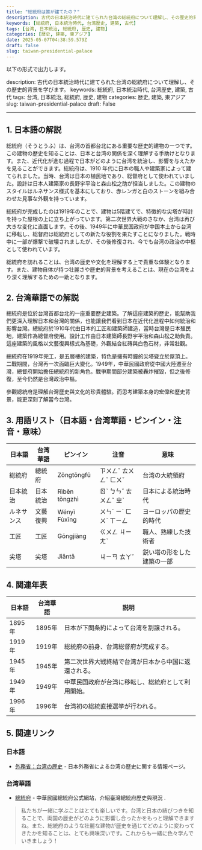 ```yaml
---
title: "総統府は誰が建てたの？"
description: 古代の日本統治時代に建てられた台湾の総統府について理解し、その歴史的背景を学びます。
keywords: [総統府, 日本統治時代, 台湾歴史, 建築, 古代]
tags: [台湾, 日本統治, 総統府, 歴史, 建物]
categories: [歴史, 建築, 東アジア]
date: 2025-05-07T04:38:59.579Z
draft: false
slug: taiwan-presidential-palace
---
```


以下の形式で出力します。

description: 古代の日本統治時代に建てられた台湾の総統府について理解し、その歴史的背景を学びます。
keywords: 総統府, 日本統治時代, 台湾歴史, 建築, 古代
tags: 台湾, 日本統治, 総統府, 歴史, 建物
categories: 歴史, 建築, 東アジア
slug: taiwan-presidential-palace
draft: False

---

## 1. 日本語の解説

総統府（そうとうふ）は、台湾の首都台北にある重要な歴史的建物の一つです。この建物の歴史を知ることは、日本と台湾の関係を深く理解する手助けとなります。また、近代化が進む過程で日本がどのように台湾を統治し、影響を与えたかを見ることができます。総統府は、1910 年代に日本の職人や建築家によって建てられました。当時、台湾は日本の植民地であり、総督府として使われていました。設計は日本人建築家の長野宇平治と森山松之助が担当しました。この建物のスタイルはルネサンス様式を基本にしており、赤レンガと白のストーンを組み合わせた見事な外観を持っています。

総統府が完成したのは1919年のことで、建物は5階建てで、特徴的な尖塔が時計を持った屋根の上に立ち上がっています。第二次世界大戦のさなか、台湾は再び大きな変化に直面します。その後、1949年に中華民国政府が中国本土から台湾に移転し、総督府は総統府としての新たな役割を果たすことになりました。戦時中に一部が爆撃で破壊されましたが、その後修復され、今でも台湾の政治の中枢として使われています。

総統府を訪れることは、台湾の歴史や文化を理解する上で貴重な体験となります。また、建物自体が持つ壮麗さや歴史的背景を考えることは、現在の台湾をより深く理解するための一助となります。

## 2. 台湾華語での解説  

總統府是位於台灣首都台北的一座重要歷史建築。了解這座建築的歷史，能幫助我們更深入理解日本和台灣的關係，也能讓我們看到日本在近代化進程中如何統治和影響台灣。總統府於1910年代由日本的工匠和建築師建造，當時台灣是日本殖民地，建築作為總督府使用。設計工作由日本建築師長野宇平治和森山松之助負責。這座建築的風格以文藝復興樣式為基礎，外觀結合紅磚與白色石材，非常壯觀。

總統府在1919年完工，是五層樓的建築，特色是擁有時鐘的尖塔聳立於屋頂上。二戰期間，台灣再一次面臨巨大變化。1949年，中華民國政府從中國大陸遷至台灣，總督府開始擔任總統府的新角色。戰爭期間部分建築被轟炸摧毀，但之後修復，至今仍然是台灣政治中樞。

參觀總統府是理解台灣歷史與文化的珍貴體驗。而思考建築本身的宏偉和歷史背景，能更深刻了解當今台灣。

## 3. 用語リスト（日本語・台湾華語・ピンイン・注音・意味）

| 日本語   | 台湾華語   | ピンイン     | 注音      | 意味                             |
|----------|------------|-------------|-----------|---------------------------------|
| 総統府   | 總統府     | Zǒngtǒngfǔ  | ㄗㄨㄥˇ ㄊㄨㄥˇ ㄈㄨˇ   | 台湾の大統領府                   |
| 日本統治 | 日本統治   | Rìběn tǒngzhì | ㄖˋ ㄅㄣˇ ㄊㄨㄥˇ ㄓˋ | 日本による統治時代                |
| ルネサンス | 文藝復興   | Wényì Fùxīng | ㄨㄣˊ ㄧˋ ㄈㄨˋ ㄒㄧㄥ| ヨーロッパの歴史的時代              |
| 工匠     | 工匠       | Gōngjiàng    | ㄍㄨㄥ ㄐㄧㄤˋ  | 職人、熟練した技術者              |
| 尖塔     | 尖塔       | Jiāntǎ       | ㄐㄧㄢ ㄊㄚˇ  | 鋭い塔の形をした建築の一部          |

## 4. 関連年表

| 日本語    | 台湾華語    | 説明                                     |
|-----------|------------|----------------------------------------|
| 1895年   | 1895年     | 日本が下関条約によって台湾を割譲される。  |
| 1919年   | 1919年     | 総統府の前身、台湾総督府が完成する。       |
| 1945年   | 1945年     | 第二次世界大戦終結で台湾が日本から中国に返還される。 |
| 1949年   | 1949年     | 中華民国政府が台湾に移転し、総統府として利用開始。 |
| 1996年   | 1996年     | 台湾初の総統直接選挙が行われる。           |

## 5. 関連リンク  

### 日本語
- [外務省：台湾の歴史](https://www.mofa.go.jp/mofaj/area/taiwan/) - 日本外務省による台湾の歴史に関する情報ページ。

### 台湾華語
- [總統府](https://www.president.gov.tw/) - 中華民國總統府公式網站，介紹臺灣總統府歷史與現況 .

> 私たちが一緒に学ぶことはとても楽しいです。台湾と日本の結びつきを知ることで、両国の歴史がどのように影響し合ったかをもっと理解できますね。また、総統府のような壮麗な建物が歴史を通じてどのように変わってきたかを知ることは、とても興味深いです。これからも一緒に色々学んでいきましょう！